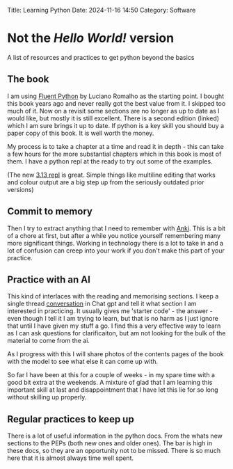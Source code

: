Title: Learning Python
Date: 2024-11-16 14:50
Category: Software

# Not the _Hello World!_ version

A list of resources and practices to get python beyond the basics

## The book

I am using [Fluent Python](https://www.oreilly.com/library/view/fluent-python-2nd/9781492056348/) by Luciano Romalho as the starting point. I bought this book years ago and never really got the best value from it. I skipped too much of it. Now on a revisit some sections are no longer as up to date as I would like, but mostly it is still excellent. There is a second edition (linked) which I am sure brings it up to date. If python is a key skill you should buy a paper copy of this book. It is well worth the money.

My process is to take a chapter at a time and read it in depth - this can take a few hours for the more substantial chapters which in this book is most of them. 
I have a python repl at the ready to try out some of the examples. 

(The new [3.13 repl](https://docs.python.org/3/whatsnew/3.13.html#whatsnew313-better-interactive-interpreter) is great. Simple things like multiline editing that works and colour output are a big step up from the seriously outdated prior versions)

## Commit to memory

Then I try to extract anything that I need to remember with [Anki](https://apps.ankiweb.net/). This is a bit of a chore at first, but after a while you notice yourself remembering many more significant things. Working in technology there is a lot to take in and a lot of confusion can creep into your work if you don't make this part of your practice. 

## Practice with an AI

This kind of interlaces with the reading and memorising sections. I keep a single thread [conversation](https://chatgpt.com/share/6738b604-2374-8013-bd34-734e7df6593a) in Chat gpt and tell it what section I am interested in practicing. It usually gives me 'starter code' - the answer - even though I tell it I am trying to learn, but that is no harm as I just ignore that until I have given my stuff a go. I find this a very effective way to learn as I can ask questions for clarificaiton, but am not looking for the bulk of the material to come from the ai. 

As I progress with this I will share photos of the contents pages of the book with the model to see what else it can come up with. 

So far I have been at this for a couple of weeks - in my spare time with a good bit extra at the weekends. A mixture of glad that I am learning this important skill at last and disappointment that I have let this lie for so long without skilling up properly.

## Regular practices to keep up

There is a lot of useful information in the python docs. From the whats new sections to the PEPs (both new ones and older ones). The bar is high in these docs, so they are an opportunity not to be missed. There is so much here that it is almost always time well spent.
